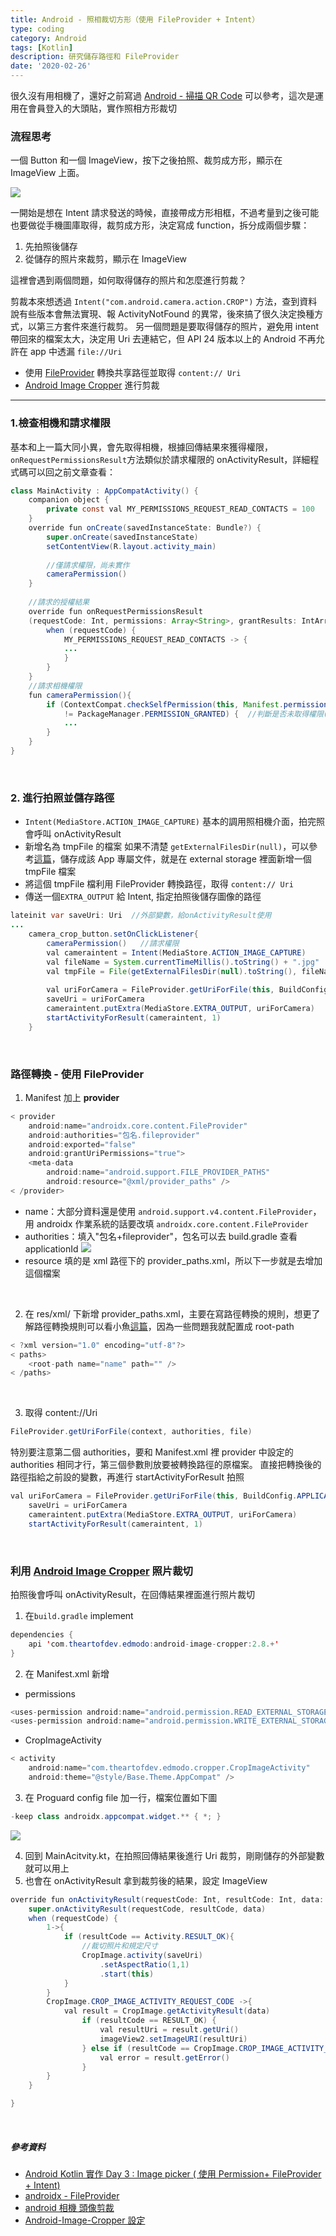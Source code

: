 ```yaml
---
title: Android - 照相裁切方形（使用 FileProvider + Intent）
type: coding
category: Android
tags: [Kotlin]
description: 研究儲存路徑和 FileProvider
date: '2020-02-26'
---
```


很久沒有用相機了，還好之前寫過 [Android - 掃描 QR Code](../開啟相機權限) 可以參考，這次是運用在會員登入的大頭貼，實作照相方形裁切


### 流程思考
一個 Button 和一個 ImageView，按下之後拍照、裁剪成方形，顯示在 ImageView 上面。

![](https://i.imgur.com/k3R15Bd.gif)

一開始是想在 Intent 請求發送的時候，直接帶成方形相框，不過考量到之後可能也要做從手機圖庫取得，裁剪成方形，決定寫成 function，拆分成兩個步驟：
1. 先拍照後儲存
2. 從儲存的照片來裁剪，顯示在 ImageView

這裡會遇到兩個問題，如何取得儲存的照片和怎麼進行剪裁？

剪裁本來想透過 `Intent("com.android.camera.action.CROP")` 方法，查到資料說有些版本會無法實現、報 ActivityNotFound 的異常，後來搞了很久決定換種方式，以第三方套件來進行裁剪。
另一個問題是要取得儲存的照片，避免用 intent 帶回來的檔案太大，決定用 Uri 去連結它，但 API 24 版本以上的 Android 不再允許在 app 中透漏 `file://Uri`
* 使用 [FileProvider](https://developer.android.com/reference/android/support/v4/content/FileProvider) 轉換共享路徑並取得 `content:// Uri`
* [Android Image Cropper](https://github.com/ArthurHub/Android-Image-Cropper) 進行剪裁


---

### 1.檢查相機和請求權限
基本和上一篇大同小異，會先取得相機，根據回傳結果來獲得權限，`onRequestPermissionsResult`方法類似於請求權限的 onActivityResult，詳細程式碼可以回之前文章查看：
```java
class MainActivity : AppCompatActivity() {
    companion object {
        private const val MY_PERMISSIONS_REQUEST_READ_CONTACTS = 100
    }
    override fun onCreate(savedInstanceState: Bundle?) {
        super.onCreate(savedInstanceState)
        setContentView(R.layout.activity_main)
        
        //僅請求權限，尚未實作
        cameraPermission()  
    }    
    
    //請求的授權結果
    override fun onRequestPermissionsResult
    (requestCode: Int, permissions: Array<String>, grantResults: IntArray) {
        when (requestCode) {
            MY_PERMISSIONS_REQUEST_READ_CONTACTS -> {
            ...
            }
        }
    }    
    //請求相機權限
    fun cameraPermission(){
        if (ContextCompat.checkSelfPermission(this, Manifest.permission.CAMERA)
            != PackageManager.PERMISSION_GRANTED) {  //判斷是否未取得權限(!=)
            ...
        }    
    }
}
```
</br>

### 2. 進行拍照並儲存路徑
* `Intent(MediaStore.ACTION_IMAGE_CAPTURE)` 基本的調用照相機介面，拍完照會呼叫 onActivityResult
* 新增名為 tmpFile 的檔案
如果不清楚 `getExternalFilesDir(null)`，可以參考[這篇](https://blog.csdn.net/nugongahou110/article/details/48154859)，儲存成該 App 專屬文件，就是在 external storage 裡面新增一個 tmpFile 檔案
* 將這個 tmpFile 檔利用 FileProvider 轉換路徑，取得 `content:// Uri`
* 傳送一個`EXTRA_OUTPUT` 給 Intent, 指定拍照後儲存圖像的路徑

```java
lateinit var saveUri: Uri  //外部變數，給onActivityResult使用
...
    camera_crop_button.setOnClickListener{
        cameraPermission()   //請求權限
        val cameraintent = Intent(MediaStore.ACTION_IMAGE_CAPTURE)
        val fileName = System.currentTimeMillis().toString() + ".jpg"
        val tmpFile = File(getExternalFilesDir(null).toString(), fileName)
        
        val uriForCamera = FileProvider.getUriForFile(this, BuildConfig.APPLICATION_ID + ".fileprovider", tmpFile)
        saveUri = uriForCamera
        cameraintent.putExtra(MediaStore.EXTRA_OUTPUT, uriForCamera)
        startActivityForResult(cameraintent, 1)
    }
```

</br>

### 路徑轉換 - 使用 FileProvider
1. Manifest 加上 **provider**

```java
< provider
    android:name="androidx.core.content.FileProvider"
    android:authorities="包名.fileprovider"
    android:exported="false"
    android:grantUriPermissions="true">
    <meta-data
        android:name="android.support.FILE_PROVIDER_PATHS"
        android:resource="@xml/provider_paths" />
< /provider>
```
* name：大部分資料還是使用 `android.support.v4.content.FileProvider`，用 androidx 作業系統的話要改填 `androidx.core.content.FileProvider`
* authorities：填入"包名+fileprovider"，包名可以去 build.gradle 查看 applicationId
![](https://i.imgur.com/fH6HYxK.png)
* resource 填的是 xml 路徑下的 provider_paths.xml，所以下一步就是去增加這個檔案

</br>

2. 在 res/xml/ 下新增 provider_paths.xml，主要在寫路徑轉換的規則，想更了解路徑轉換規則可以看小魚[這篇](https://ithelp.ithome.com.tw/articles/10202627)，因為一些問題我就配置成 root-path

```java
< ?xml version="1.0" encoding="utf-8"?>
< paths>
    <root-path name="name" path="" />
< /paths>
```

</br>

3. 取得 content://Uri

```java
FileProvider.getUriForFile(context, authorities, file)
```

特別要注意第二個 authorities，要和 Manifest.xml 裡 provider 中設定的 authorities 相同才行，第三個參數則放要被轉換路徑的原檔案。
直接把轉換後的路徑指給之前設的變數，再進行 startActivityForResult 拍照
```java
val uriForCamera = FileProvider.getUriForFile(this, BuildConfig.APPLICATION_ID + ".fileprovider", tmpFile)
    saveUri = uriForCamera
    cameraintent.putExtra(MediaStore.EXTRA_OUTPUT, uriForCamera)
    startActivityForResult(cameraintent, 1)
```

</br>

### 利用 [Android Image Cropper](https://github.com/ArthurHub/Android-Image-Cropper) 照片裁切
拍照後會呼叫 onActivityResult，在回傳結果裡面進行照片裁切
1. 在`build.gradle` implement

```java
dependencies {
    api 'com.theartofdev.edmodo:android-image-cropper:2.8.+'
}
```

2. 在 Manifest.xml 新增
* permissions

```java
<uses-permission android:name="android.permission.READ_EXTERNAL_STORAGE"/>
<uses-permission android:name="android.permission.WRITE_EXTERNAL_STORAGE"/>
```
* CropImageActivity

```java
< activity
    android:name="com.theartofdev.edmodo.cropper.CropImageActivity"
    android:theme="@style/Base.Theme.AppCompat" />
```
3. 在 Proguard config file 加一行，檔案位置如下圖

```java
-keep class androidx.appcompat.widget.** { *; }
```

![](https://i.imgur.com/8lgxiK5.png)

4. 回到 MainAcitvity.kt，在拍照回傳結果後進行 Uri 裁剪，剛剛儲存的外部變數就可以用上
5. 也會在 onActivityResult 拿到裁剪後的結果，設定 ImageView

```java
override fun onActivityResult(requestCode: Int, resultCode: Int, data: Intent?) {
    super.onActivityResult(requestCode, resultCode, data)
    when (requestCode) {
        1->{
            if (resultCode == Activity.RESULT_OK){
                //裁切照片和規定尺寸
                CropImage.activity(saveUri)
                    .setAspectRatio(1,1)
                    .start(this)
            }
        }
        CropImage.CROP_IMAGE_ACTIVITY_REQUEST_CODE ->{
            val result = CropImage.getActivityResult(data)
                if (resultCode == RESULT_OK) {
                    val resultUri = result.getUri()
                    imageView2.setImageURI(resultUri)
                } else if (resultCode == CropImage.CROP_IMAGE_ACTIVITY_RESULT_ERROR_CODE) {
                    val error = result.getError()
                }
        }
    }

}
```

</br>

##### 參考資料

* [Android Kotlin 實作 Day 3 : Image picker ( 使用 Permission+ FileProvider + Intent)](https://ithelp.ithome.com.tw/articles/10202627)
* [androidx - FileProvider](https://androidx.de/androidx/core/content/FileProvider.html)
* [android 相機 頭像剪裁](https://www.jianshu.com/p/6b21c2bed493)
* [Android-Image-Cropper 設定](https://github.com/ArthurHub/Android-Image-Cropper/wiki)

